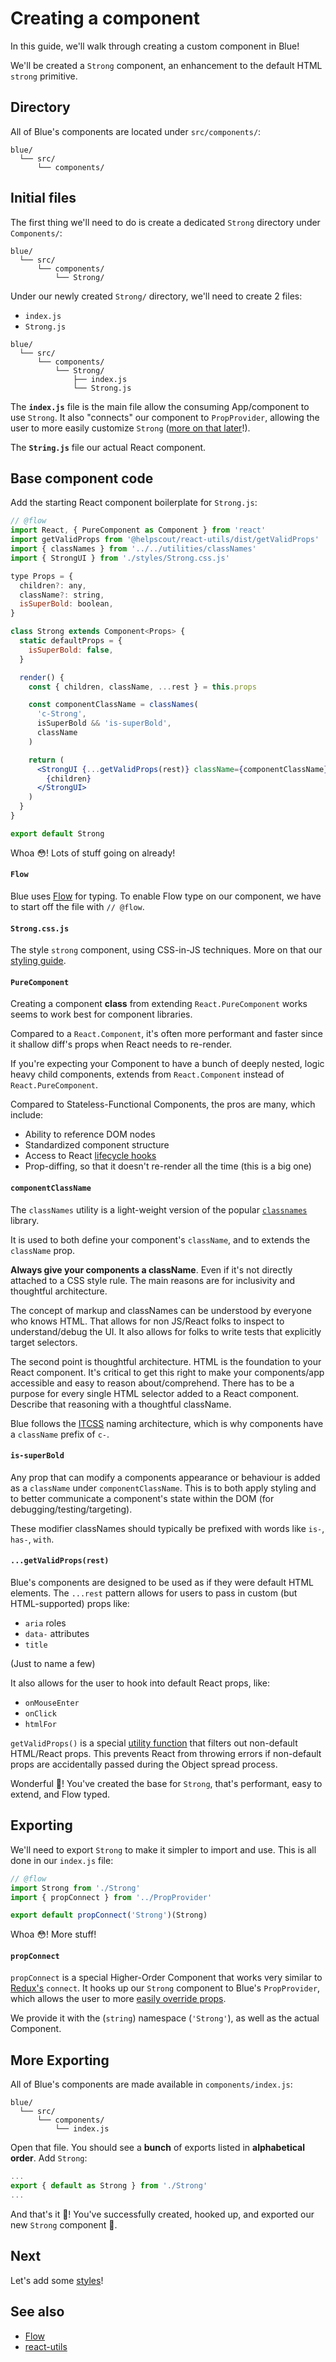 # Creating a component

In this guide, we'll walk through creating a custom component in Blue!

We'll be created a `Strong` component, an enhancement to the default HTML `strong` primitive.

## Directory

All of Blue's components are located under `src/components/`:

```
blue/
  └── src/
      └── components/
```

## Initial files

The first thing we'll need to do is create a dedicated `Strong` directory under `Components/`:

```
blue/
  └── src/
      └── components/
          └── Strong/
```

Under our newly created `Strong/` directory, we'll need to create 2 files:

* `index.js`
* `Strong.js`

```
blue/
  └── src/
      └── components/
          └── Strong/
              ├── index.js
              └── Strong.js
```

The **`index.js`** file is the main file allow the consuming App/component to use `Strong`. It also "connects" our component to `PropProvider`, allowing the user to more easily customize `Strong` ([more on that later](#propConnect)!).

The **`String.js`** file our actual React component.

## Base component code

Add the starting React component boilerplate for `Strong.js`:

```jsx
// @flow
import React, { PureComponent as Component } from 'react'
import getValidProps from '@helpscout/react-utils/dist/getValidProps'
import { classNames } from '../../utilities/classNames'
import { StrongUI } from './styles/Strong.css.js'

type Props = {
  children?: any,
  className?: string,
  isSuperBold: boolean,
}

class Strong extends Component<Props> {
  static defaultProps = {
    isSuperBold: false,
  }

  render() {
    const { children, className, ...rest } = this.props

    const componentClassName = classNames(
      'c-Strong',
      isSuperBold && 'is-superBold',
      className
    )

    return (
      <StrongUI {...getValidProps(rest)} className={componentClassName}>
        {children}
      </StrongUI>
    )
  }
}

export default Strong
```

Whoa 😳! Lots of stuff going on already!

#### `Flow`

Blue uses [Flow](https://flow.org/en/) for typing. To enable Flow type on our component, we have to start off the file with `// @flow`.

#### `Strong.css.js`

The style `strong` component, using CSS-in-JS techniques. More on that our [styling guide](styling.md).

#### `PureComponent`

Creating a component **class** from extending `React.PureComponent` works seems to work best for component libraries.

Compared to a `React.Component`, it's often more performant and faster since it shallow diff's props when React needs to re-render.

If you're expecting your Component to have a bunch of deeply nested, logic heavy child components, extends from `React.Component` instead of `React.PureComponent`.

Compared to Stateless-Functional Components, the pros are many, which include:

* Ability to reference DOM nodes
* Standardized component structure
* Access to React [lifecycle hooks](https://reactjs.org/docs/state-and-lifecycle.html)
* Prop-diffing, so that it doesn't re-render all the time (this is a big one)

#### `componentClassName`

The `classNames` utility is a light-weight version of the popular [`classnames`](https://www.npmjs.com/package/classnames) library.

It is used to both define your component's `className`, and to extends the `className` prop.

**Always give your components a className**. Even if it's not directly attached to a CSS style rule. The main reasons are for inclusivity and thoughtful architecture.

The concept of markup and classNames can be understood by everyone who knows HTML. That allows for non JS/React folks to inspect to understand/debug the UI. It also allows for folks to write tests that explicitly target selectors.

The second point is thoughtful architecture. HTML is the foundation to your React component. It's critical to get this right to make your components/app accessible and easy to reason about/comprehend. There has to be a purpose for every single HTML selector added to a React component. Describe that reasoning with a thoughtful className.

Blue follows the [ITCSS](https://developer.helpscout.com/seed/glossary/itcss/) naming architecture, which is why components have a `className` prefix of `c-`.

#### `is-superBold`

Any prop that can modify a components appearance or behaviour is added as a `className` under `componentClassName`. This is to both apply styling and to better communicate a component's state within the DOM (for debugging/testing/targeting).

These modifier classNames should typically be prefixed with words like `is-`, `has-`, `with`.

#### `...getValidProps(rest)`

Blue's components are designed to be used as if they were default HTML elements. The `...rest` pattern allows for users to pass in custom (but HTML-supported) props like:

* `aria` roles
* `data-` attributes
* `title`

(Just to name a few)

It also allows for the user to hook into default React props, like:

* `onMouseEnter`
* `onClick`
* `htmlFor`

`getValidProps()` is a special [utility function](https://helpscout.gitbook.io/react-utils) that filters out non-default HTML/React props. This prevents React from throwing errors if non-default props are accidentally passed during the Object spread process.

Wonderful 🙏! You've created the base for `Strong`, that's performant, easy to extend, and Flow typed.

## Exporting

We'll need to export `Strong` to make it simpler to import and use. This is all done in our `index.js` file:

```jsx
// @flow
import Strong from './Strong'
import { propConnect } from '../PropProvider'

export default propConnect('Strong')(Strong)
```

Whoa 😳! More stuff!

#### `propConnect`

`propConnect` is a special Higher-Order Component that works very similar to [Redux's](https://redux.js.org/) `connect`. It hooks up our `Strong` component to Blue's `PropProvider`, which allows the user to more [easily override props](https://github.com/helpscout/blue/blob/master/src/components/PropProvider/docs/Provider.md).

We provide it with the (`string`) namespace (`'Strong'`), as well as the actual Component.

## More Exporting

All of Blue's components are made available in `components/index.js`:

```
blue/
  └── src/
      └── components/
          └── index.js
```

Open that file. You should see a **bunch** of exports listed in **alphabetical order**. Add `Strong`:

```jsx
...
export { default as Strong } from './Strong'
...
```

And that's it 🙏! You've successfully created, hooked up, and exported our new `Strong` component 💪.

## Next

Let's add some [styles](stying.md)!

## See also

* [Flow](https://flow.org/en/)
* [react-utils](https://helpscout.gitbook.io/react-utils)
